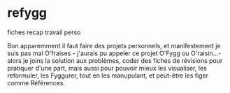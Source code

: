 # refygg
fiches recap travail perso

Bon apparemment il faut faire des projets personnels, et 
manifestement je suis pas mal O'fraises - j'aurais pu appeler ce projet O'Fygg ou O'raisin...- 
alors je joins la solution aux problèmes, coder des fiches de révisions pour pratiquer d'une part, mais aussi pour pouvoir mieux les visualiser, les reformuler, les Fyggurer, tout en les manupulant, et peut-être les figer comme Références.
